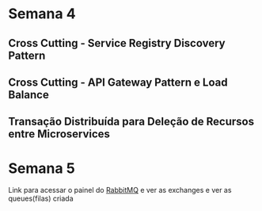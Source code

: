 # Semana 4

## Cross Cutting - Service Registry Discovery Pattern

## Cross Cutting - API Gateway Pattern e Load Balance

## Transação Distribuída para Deleção de Recursos entre Microservices

# Semana 5

Link para acessar o painel do [RabbitMQ](https://api.cloudamqp.com/console/1059565f-9ad0-4389-ad5b-74649522039a/details) e ver as exchanges e ver as queues(filas) criada
